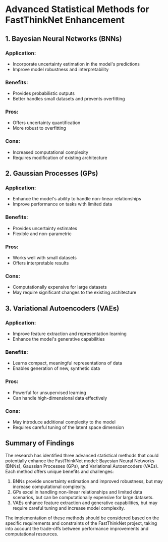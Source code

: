 # Advanced Statistical Methods for FastThinkNet Enhancement

## 1. Bayesian Neural Networks (BNNs)

### Application:
- Incorporate uncertainty estimation in the model's predictions
- Improve model robustness and interpretability

### Benefits:
- Provides probabilistic outputs
- Better handles small datasets and prevents overfitting

### Pros:
- Offers uncertainty quantification
- More robust to overfitting

### Cons:
- Increased computational complexity
- Requires modification of existing architecture

## 2. Gaussian Processes (GPs)

### Application:
- Enhance the model's ability to handle non-linear relationships
- Improve performance on tasks with limited data

### Benefits:
- Provides uncertainty estimates
- Flexible and non-parametric

### Pros:
- Works well with small datasets
- Offers interpretable results

### Cons:
- Computationally expensive for large datasets
- May require significant changes to the existing architecture

## 3. Variational Autoencoders (VAEs)

### Application:
- Improve feature extraction and representation learning
- Enhance the model's generative capabilities

### Benefits:
- Learns compact, meaningful representations of data
- Enables generation of new, synthetic data

### Pros:
- Powerful for unsupervised learning
- Can handle high-dimensional data effectively

### Cons:
- May introduce additional complexity to the model
- Requires careful tuning of the latent space dimension

## Summary of Findings

The research has identified three advanced statistical methods that could potentially enhance the FastThinkNet model: Bayesian Neural Networks (BNNs), Gaussian Processes (GPs), and Variational Autoencoders (VAEs). Each method offers unique benefits and challenges:

1. BNNs provide uncertainty estimation and improved robustness, but may increase computational complexity.
2. GPs excel in handling non-linear relationships and limited data scenarios, but can be computationally expensive for large datasets.
3. VAEs enhance feature extraction and generative capabilities, but may require careful tuning and increase model complexity.

The implementation of these methods should be considered based on the specific requirements and constraints of the FastThinkNet project, taking into account the trade-offs between performance improvements and computational resources.